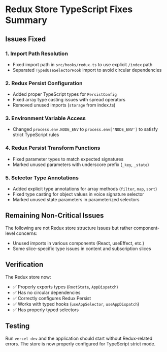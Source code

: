 # Redux Store TypeScript Fixes Summary

## Issues Fixed

### 1. Import Path Resolution
- Fixed import path in `src/hooks/redux.ts` to use explicit `/index` path
- Separated `TypedUseSelectorHook` import to avoid circular dependencies

### 2. Redux Persist Configuration
- Added proper TypeScript types for `PersistConfig`
- Fixed array type casting issues with spread operators
- Removed unused imports (`storage` from index.ts)

### 3. Environment Variable Access
- Changed `process.env.NODE_ENV` to `process.env['NODE_ENV']` to satisfy strict TypeScript rules

### 4. Redux Persist Transform Functions
- Fixed parameter types to match expected signatures
- Marked unused parameters with underscore prefix (`_key`, `_state`)

### 5. Selector Type Annotations
- Added explicit type annotations for array methods (`filter`, `map`, `sort`)
- Fixed type casting for object values in voice signature selector
- Marked unused state parameters in parameterized selectors

## Remaining Non-Critical Issues

The following are not Redux store structure issues but rather component-level concerns:
- Unused imports in various components (React, useEffect, etc.)
- Some slice-specific type issues in content and subscription slices

## Verification

The Redux store now:
- ✅ Properly exports types (`RootState`, `AppDispatch`)
- ✅ Has no circular dependencies
- ✅ Correctly configures Redux Persist
- ✅ Works with typed hooks (`useAppSelector`, `useAppDispatch`)
- ✅ Has properly typed selectors

## Testing

Run `vercel dev` and the application should start without Redux-related errors. The store is now properly configured for TypeScript strict mode.